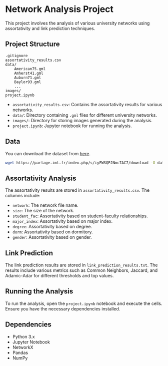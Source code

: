 # Network Analysis Project

This project involves the analysis of various university networks using assortativity and link prediction techniques.

## Project Structure

```
.gitignore
assortativity_results.csv
data/
    American75.gml
    Amherst41.gml
    Auburn71.gml
    Baylor93.gml
    ...
images/
project.ipynb
```

- `assortativity_results.csv`: Contains the assortativity results for various networks.
- `data/`: Directory containing `.gml` files for different university networks.
- `images/`: Directory for storing images generated during the analysis.
- `project.ipynb`: Jupyter notebook for running the analysis.

## Data

You can download the dataset from [here](https://partage.imt.fr/index.php/s/iyFWSQPJNmc7AC7).

```bash
wget https://partage.imt.fr/index.php/s/iyFWSQPJNmc7AC7/download -O dataset.zip
```

## Assortativity Analysis

The assortativity results are stored in `assortativity_results.csv`. The columns include:
- `network`: The network file name.
- `size`: The size of the network.
- `student_fac`: Assortativity based on student-faculty relationships.
- `major_index`: Assortativity based on major index.
- `degree`: Assortativity based on degree.
- `dorm`: Assortativity based on dormitory.
- `gender`: Assortativity based on gender.

## Link Prediction

The link prediction results are stored in `link_prediction_results.txt`. The results include various metrics such as Common Neighbors, Jaccard, and Adamic-Adar for different thresholds and top values.

## Running the Analysis

To run the analysis, open the `project.ipynb` notebook and execute the cells. Ensure you have the necessary dependencies installed.

## Dependencies

- Python 3.x
- Jupyter Notebook
- NetworkX
- Pandas
- NumPy